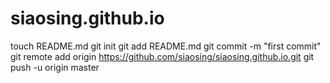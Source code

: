 siaosing.github.io
==================
touch README.md
git init
git add README.md
git commit -m "first commit"
git remote add origin https://github.com/siaosing/siaosing.github.io.git
git push -u origin master
